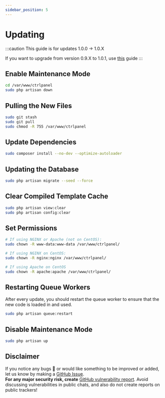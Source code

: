 ```yaml
---
sidebar_position: 5
---
```


# Updating

:::caution
This guide is for updates 1.0.0 -> 1.0.X

If you want to upgrade from version 0.9.X to 1.0.1, use [this](/docs/1.0/Installation/updating) guide
:::

## Enable Maintenance Mode

```bash
cd /var/www/ctrlpanel
sudo php artisan down
```

## Pulling the New Files

```bash
sudo git stash
sudo git pull
sudo chmod -R 755 /var/www/ctrlpanel
```

## Update Dependencies

```bash
sudo composer install --no-dev --optimize-autoloader
```

## Updating the Database

```bash
sudo php artisan migrate --seed --force
```

## Clear Compiled Template Cache

```bash
sudo php artisan view:clear
sudo php artisan config:clear
```

## Set Permissions

```bash
# If using NGINX or Apache (not on CentOS):
sudo chown -R www-data:www-data /var/www/ctrlpanel/

# If using NGINX on CentOS:
sudo chown -R nginx:nginx /var/www/ctrlpanel/

# If using Apache on CentOS
sudo chown -R apache:apache /var/www/ctrlpanel/
```

## Restarting Queue Workers

After every update, you should restart the queue worker to ensure that the new code is loaded in and used.

```bash
sudo php artisan queue:restart
```

## Disable Maintenance Mode

```bash
sudo php artisan up
```

## Disclaimer

If you notice any bugs 🐛 or would like something to be improved or added, let us know by making a [GitHub Issue](https://github.com/CtrlPanel-gg/panel/issues/new/choose).<br /> **For any major security risk, create** [GitHub vulnerability report](https://github.com/Ctrlpanel-gg/panel/security/advisories/new). Avoid discussing vulnerabilities in public chats, and also do not create reports on public trackers!
